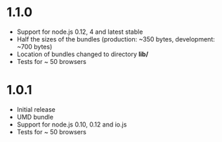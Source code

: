 # 1.1.0

* Support for node.js 0.12, 4 and latest stable
* Half the sizes of the bundles
    (production: ~350 bytes, development: ~700 bytes)
* Location of bundles changed to directory **lib/**
* Tests for ~ 50 browsers

# 1.0.1

* Initial release
* UMD bundle
* Support for node.js 0.10, 0.12 and io.js
* Tests for ~ 50 browsers
